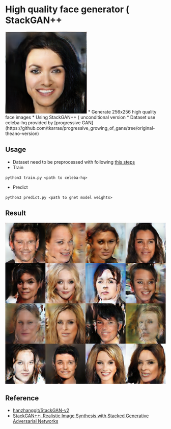 #	High quality face generator ( StackGAN++
  <img src="https://github.com/willylulu/GanExample/blob/master/HQ_FaceCreation_StackGANv2/fakefaces/face1.png?raw=true" width="256" height="256">
*	Generate 256x256 high quality face images
*	Using StackGAN++ ( unconditional version
*	Dataset use celeba-hq provided by [progressive GAN](https://github.com/tkarras/progressive_growing_of_gans/tree/original-theano-version)

##	Usage
*	Dataset need to be preprocessed with following [this steps](https://github.com/willylulu/celeba-hq-modified)
*	Train

`python3 train.py <path to celeba-hq>`

*	Predict

`python3 predict.py <path to gnet model weights>`

##	Result
<img src="https://github.com/willylulu/GanExample/blob/master/HQ_FaceCreation_StackGANv2/fakefaces/face5.png?raw=true">

##	Reference
*	[hanzhanggit/StackGAN-v2](https://github.com/hanzhanggit/StackGAN-v2)
*	[StackGAN++: Realistic Image Synthesis with Stacked Generative Adversarial Networks](https://arxiv.org/abs/1710.10916)
